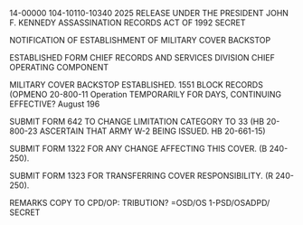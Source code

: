 14-00000
104-10110-10340
2025 RELEASE UNDER THE PRESIDENT JOHN F. KENNEDY ASSASSINATION RECORDS ACT OF 1992
SECRET

NOTIFICATION OF ESTABLISHMENT
OF MILITARY COVER BACKSTOP

ESTABLISHED FORM
CHIEF
RECORDS AND SERVICES DIVISION
CHIEF
OPERATING COMPONENT

MILITARY COVER BACKSTOP ESTABLISHED.
1551
BLOCK RECORDS
(OPMENO 20-800-11
Operation
TEMPORARILY FOR
DAYS,
CONTINUING EFFECTIVE? August 196

SUBMIT FORM 642 TO CHANGE LIMITATION CATEGORY TO 33
(HB 20-800-23
ASCERTAIN THAT ARMY W-2 BEING ISSUED.
HB 20-661-15)

SUBMIT FORM 1322 FOR ANY CHANGE AFFECTING THIS COVER.
(B 240-250).

SUBMIT FORM 1323 FOR TRANSFERRING COVER RESPONSIBILITY.
(R 240-250).

REMARKS
COPY TO CPD/OP:
TRIBUTION?
=OSD/OS 1-PSD/OSADPD/
SECRET
